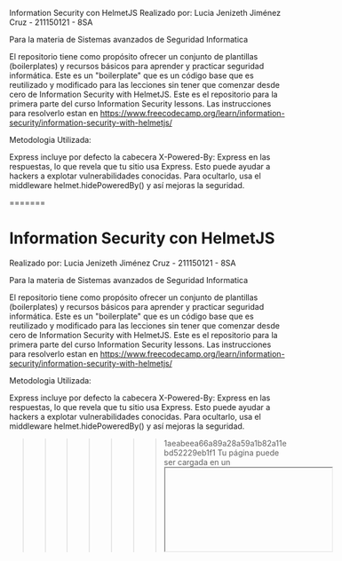 Information Security con HelmetJS
Realizado por: Lucia Jenizeth Jiménez Cruz - 211150121 - 8SA

Para la materia de Sistemas avanzados de Seguridad Informatica

El repositorio tiene como propósito ofrecer un conjunto de plantillas (boilerplates) y recursos básicos para aprender y practicar seguridad informática. Este es un "boilerplate" que es un código base que es reutilizado y modificado para las lecciones sin tener que comenzar desde cero de Information Security with HelmetJS. Este es el repositorio para la primera parte del curso Information Security lessons. Las instrucciones para resolverlo estan en https://www.freecodecamp.org/learn/information-security/information-security-with-helmetjs/

Metodologia Utilizada:

Express incluye por defecto la cabecera X-Powered-By: Express en las respuestas, lo que revela que tu sitio usa Express. Esto puede ayudar a hackers a explotar vulnerabilidades conocidas. Para ocultarlo, usa el middleware helmet.hidePoweredBy() y así mejoras la seguridad.

=======
# Information Security con HelmetJS 

Realizado por: Lucia Jenizeth Jiménez Cruz - 211150121 - 8SA

Para la materia de Sistemas avanzados de Seguridad Informatica

El repositorio tiene como propósito ofrecer un conjunto de plantillas (boilerplates) y recursos básicos para aprender y practicar seguridad informática. Este es un "boilerplate" que es un código base que es reutilizado y modificado para las lecciones sin tener que comenzar desde cero de Information Security with HelmetJS. Este es el repositorio para la primera parte del curso Information Security lessons. Las instrucciones para resolverlo estan en https://www.freecodecamp.org/learn/information-security/information-security-with-helmetjs/

Metodologia Utilizada:

Express incluye por defecto la cabecera X-Powered-By: Express en las respuestas, lo que revela que tu sitio usa Express. Esto puede ayudar a hackers a explotar vulnerabilidades conocidas. Para ocultarlo, usa el middleware helmet.hidePoweredBy() y así mejoras la seguridad.

>>>>>>> 1aeabeea66a89a28a59a1b82a11ebd52229eb1f1
Tu página puede ser cargada en un <iframe> sin permiso, lo que permite ataques de clickjacking, engañando al usuario para hacer clic en elementos ocultos. Para evitarlo, usa helmet.frameguard({ action: 'deny' }), que bloquea que tu sitio sea mostrado en un frame.

Cross-site scripting (XSS) es un ataque en el que se inyectan scripts maliciosos en páginas web para robar datos sensibles, como cookies de sesión o contraseñas. Los navegadores modernos ofrecen protección, como el encabezado HTTP X-XSS-Protection, que detecta scripts maliciosos y los neutraliza, aunque con soporte limitado. Herramientas como helmet.xssFilter() también pueden ayudar a sanitizar la entrada enviada al servidor.

Los navegadores pueden ignorar el encabezado Content-Type, lo que puede ser riesgoso. Para evitarlo, se usa el encabezado X-Content-Type-Options: nosniff. Usa helmet.noSniff() en tu servidor para aplicar esta protección.

<<<<<<< HEAD
Algunas aplicaciones web sirven HTML no confiable para su descarga. En versiones antiguas de Internet Explorer, estos archivos se abren en el contexto del sitio, lo que podría permitir que el HTML malicioso haga cosas dañinas. Para evitarlo, se debe configurar el encabezado X-Download-Options: noopen, lo que impide que los usuarios de IE ejecuten descargas en el contexto del sitio. Usa el método helmet.ieNoOpen() en tu servidor para aplicar esta protección.
=======
Algunas aplicaciones web sirven HTML no confiable para su descarga. En versiones antiguas de Internet Explorer, estos archivos se abren en el contexto del sitio, lo que podría permitir que el HTML malicioso haga cosas dañinas. Para evitarlo, se debe configurar el encabezado X-Download-Options: noopen, lo que impide que los usuarios de IE ejecuten descargas en el contexto del sitio. Usa el método helmet.ieNoOpen() en tu servidor para aplicar esta protección.
>>>>>>> 1aeabeea66a89a28a59a1b82a11ebd52229eb1f1
